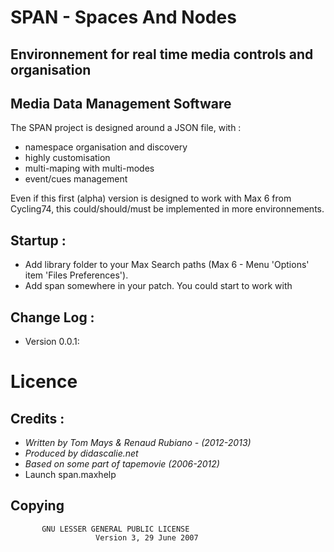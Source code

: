 # SPAN - Spaces And Nodes
## Environnement for real time media controls and organisation
## Media Data Management Software 

The SPAN project is designed around a JSON file, with :    
*    namespace organisation and discovery    
*    highly customisation    
*    multi-maping with multi-modes    
*    event/cues management    

Even if this first (alpha) version is designed to work with Max 6 from Cycling74, this could/should/must be implemented in more environnements.

## Startup : 
* Add library folder to your Max Search paths (Max 6 - Menu 'Options' item 'Files Preferences').
* Add span somewhere in your patch. You could start to work with

## Change Log : 

* Version 0.0.1: 

# Licence
## Credits : 
* *Written by Tom Mays & Renaud Rubiano - (2012-2013)*
* *Produced by didascalie.net*
* *Based on some part of tapemovie (2006-2012)*
* Launch span.maxhelp

## Copying

		   GNU LESSER GENERAL PUBLIC LICENSE
                       Version 3, 29 June 2007
